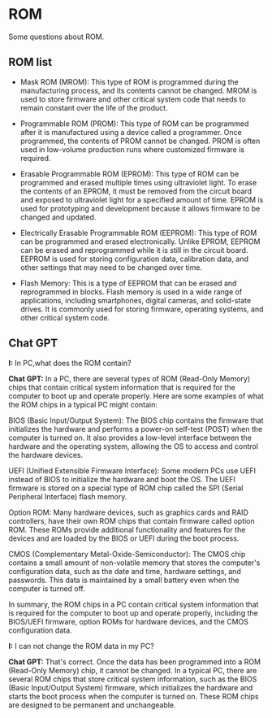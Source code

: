# ROM 

Some questions about ROM.

## ROM list

- Mask ROM (MROM): This type of ROM is programmed during the manufacturing process, and its contents cannot be changed. MROM is used to store firmware and other critical system code that needs to remain constant over the life of the product.

- Programmable ROM (PROM): This type of ROM can be programmed after it is manufactured using a device called a programmer. Once programmed, the contents of PROM cannot be changed. PROM is often used in low-volume production runs where customized firmware is required.

- Erasable Programmable ROM (EPROM): This type of ROM can be programmed and erased multiple times using ultraviolet light. To erase the contents of an EPROM, it must be removed from the circuit board and exposed to ultraviolet light for a specified amount of time. EPROM is used for prototyping and development because it allows firmware to be changed and updated.

- Electrically Erasable Programmable ROM (EEPROM): This type of ROM can be programmed and erased electronically. Unlike EPROM, EEPROM can be erased and reprogrammed while it is still in the circuit board. EEPROM is used for storing configuration data, calibration data, and other settings that may need to be changed over time.

- Flash Memory: This is a type of EEPROM that can be erased and reprogrammed in blocks. Flash memory is used in a wide range of applications, including smartphones, digital cameras, and solid-state drives. It is commonly used for storing firmware, operating systems, and other critical system code.

## Chat GPT

**I:**
In PC,what does the ROM contain?

**Chat GPT:**
In a PC, there are several types of ROM (Read-Only Memory) chips that contain critical system information that is required for the computer to boot up and operate properly. Here are some examples of what the ROM chips in a typical PC might contain:

BIOS (Basic Input/Output System): The BIOS chip contains the firmware that initializes the hardware and performs a power-on self-test (POST) when the computer is turned on. It also provides a low-level interface between the hardware and the operating system, allowing the OS to access and control the hardware devices.

UEFI (Unified Extensible Firmware Interface): Some modern PCs use UEFI instead of BIOS to initialize the hardware and boot the OS. The UEFI firmware is stored on a special type of ROM chip called the SPI (Serial Peripheral Interface) flash memory.

Option ROM: Many hardware devices, such as graphics cards and RAID controllers, have their own ROM chips that contain firmware called option ROM. These ROMs provide additional functionality and features for the devices and are loaded by the BIOS or UEFI during the boot process.

CMOS (Complementary Metal-Oxide-Semiconductor): The CMOS chip contains a small amount of non-volatile memory that stores the computer's configuration data, such as the date and time, hardware settings, and passwords. This data is maintained by a small battery even when the computer is turned off.

In summary, the ROM chips in a PC contain critical system information that is required for the computer to boot up and operate properly, including the BIOS/UEFI firmware, option ROMs for hardware devices, and the CMOS configuration data.

**I:**
I can not change the ROM data in my PC? 

**Chat GPT:**
That's correct. Once the data has been programmed into a ROM (Read-Only Memory) chip, it cannot be changed. In a typical PC, there are several ROM chips that store critical system information, such as the BIOS (Basic Input/Output System) firmware, which initializes the hardware and starts the boot process when the computer is turned on. These ROM chips are designed to be permanent and unchangeable.